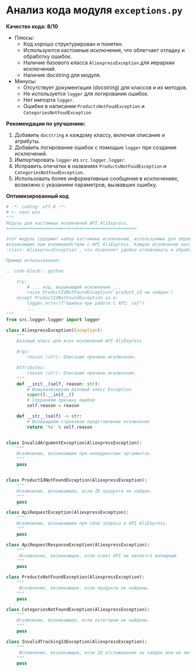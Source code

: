 # Анализ кода модуля `exceptions.py`

**Качество кода: 8/10**
- Плюсы:
    - Код хорошо структурирован и понятен.
    - Используются кастомные исключения, что облегчает отладку и обработку ошибок.
    - Наличие базового класса `AliexpressException` для иерархии исключений.
    - Наличие docstring для модуля.
- Минусы:
    - Отсутствует документация (docstring) для классов и их методов.
    - Не используется `logger` для логирования ошибок.
    - Нет импорта `logger`.
    - Ошибки в написании `ProductsNotFoudException` и `CategoriesNotFoudException`
    
**Рекомендации по улучшению:**

1.  Добавить `docstring` к каждому классу, включая описание и атрибуты.
2.  Добавить логирование ошибок с помощью `logger` при создании исключений.
3.  Импортировать `logger` из `src.logger.logger`.
4.  Исправить опечатки в названиях `ProductsNotFoudException` и `CategoriesNotFoudException`.
5.  Использовать более информативные сообщения в исключениях, возможно с указанием параметров, вызвавших ошибку.

**Оптимизированный код**

```python
# -*- coding: utf-8 -*-
# <- venv win
"""
Модуль для кастомных исключений API AliExpress.
==================================================

Этот модуль содержит набор кастомных исключений, используемых для обработки специфических ошибок,
возникающих при взаимодействии с API AliExpress. Каждое исключение наследуется от базового класса
:class:`AliexpressException`, что позволяет удобно отлавливать и обрабатывать различные ошибки.

Пример использования:

.. code-block:: python

    try:
        # ... код, вызывающий исключение ...
        raise ProductIdNotFoundException('product_id не найден')
    except ProductIdNotFoundException as e:
        logger.error(f"Ошибка при работе с API: {e}")
        ...
"""
from src.logger.logger import logger

class AliexpressException(Exception):
    """
    Базовый класс для всех исключений API AliExpress.

    Args:
        reason (str): Описание причины исключения.

    Attributes:
        reason (str): Описание причины исключения.
    """
    def __init__(self, reason: str):
        # Инициализируем базовый класс Exception
        super().__init__()
        # Сохраняем причину ошибки
        self.reason = reason

    def __str__(self) -> str:
        # Возвращаем строковое представление исключения
        return '%s' % self.reason


class InvalidArgumentException(AliexpressException):
    """
    Исключение, возникающее при некорректных аргументах.
    """
    pass


class ProductIdNotFoundException(AliexpressException):
    """
    Исключение, возникающее, если ID продукта не найден.
    """
    pass

class ApiRequestException(AliexpressException):
    """
    Исключение, возникающее при сбое запроса к API AliExpress.
    """
    pass

class ApiRequestResponseException(AliexpressException):
    """
     Исключение, возникающее, если ответ API не является валидным.
    """
    pass

class ProductsNotFoundException(AliexpressException):
    """
     Исключение, возникающее, если продукты не найдены.
    """
    pass

class CategoriesNotFoundException(AliexpressException):
    """
    Исключение, возникающее, если категории не найдены.
    """
    pass

class InvalidTrackingIdException(AliexpressException):
    """
     Исключение, возникающее, если ID отслеживания не найден или не является валидным.
    """
    pass
```
